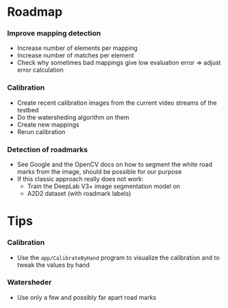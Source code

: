 # Roadmap

### Improve mapping detection

- Increase number of elements per mapping
- Increase number of matches per element
- Check why sometimes bad mappings give low evaluation error => adjust error calculation

### Calibration

- Create recent calibration images from the current video streams of the testbed
- Do the watersheding algorithm on them
- Create new mappings
- Rerun calibration

### Detection of roadmarks

- See Google and the OpenCV docs on how to segment the white road marks from the image, should be possible for our
  purpose
- If this classic approach really does not work:
    - Train the DeepLab V3+ image segmentation model on
    - A2D2 dataset (with roadmark labels)

# Tips

### Calibration

- Use the `app/CalibrateByHand` program to visualize the calibration and to tweak the values by hand

### Watersheder

- Use only a few and possibly far apart road marks